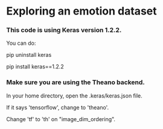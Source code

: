 # Exploring an emotion dataset

### This code is using Keras version 1.2.2. 
You can do:

pip uninstall keras

pip install keras==1.2.2

### Make sure you are using the Theano backend.
In your home directory, open the .keras/keras.json file.

If it says 'tensorflow', change to 'theano'.

Change 'tf' to 'th' on "image_dim_ordering".


